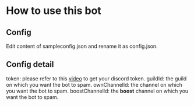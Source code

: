# How to use this bot

## Config
Edit content of sampleconfig.json and rename it as config.json.

## Config detail
token: please refer to this [video](https://youtu.be/_4s2DpUhLGQ?si=Y_SXTWQzs9s-n6D8&t=180) to get your discord token.
guildId: the guild on which you want the bot to spam.
ownChannelId: the channel on which you want the bot to spam.
boostChannelId: the **boost** channel on which you want the bot to spam.

